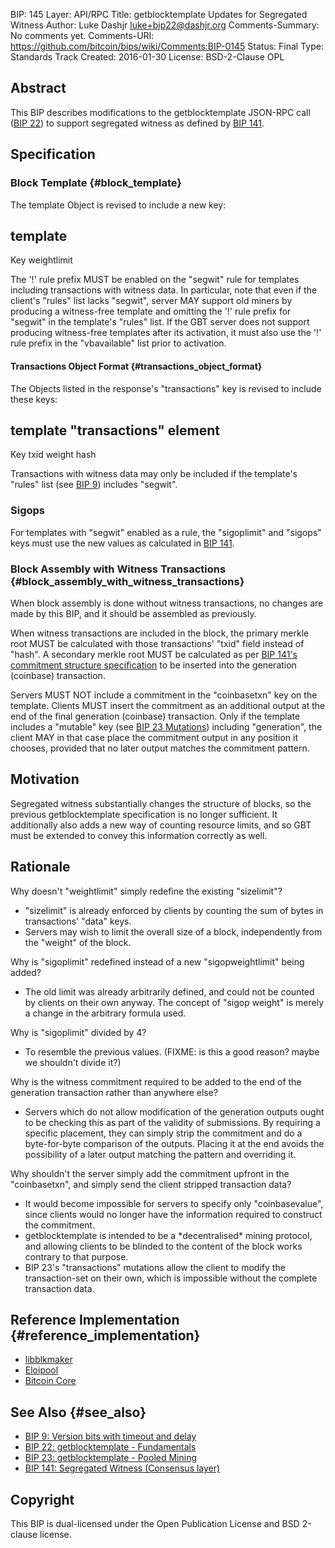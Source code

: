 BIP: 145
Layer: API/RPC
Title: getblocktemplate Updates for Segregated Witness
Author: Luke Dashjr <luke+bip22@dashjr.org>
Comments-Summary: No comments yet.
Comments-URI: https://github.com/bitcoin/bips/wiki/Comments:BIP-0145
Status: Final
Type: Standards Track
Created: 2016-01-30
License: BSD-2-Clause
OPL

## Abstract

This BIP describes modifications to the getblocktemplate JSON-RPC call
([BIP 22](bip-0022.mediawiki "wikilink")) to support segregated witness
as defined by [BIP 141](bip-0141.mediawiki "wikilink").

## Specification

### Block Template {#block_template}

The template Object is revised to include a new key:

template
-------------
Key
weightlimit

The \'!\' rule prefix MUST be enabled on the \"segwit\" rule for
templates including transactions with witness data. In particular, note
that even if the client\'s \"rules\" list lacks \"segwit\", server MAY
support old miners by producing a witness-free template and omitting the
\'!\' rule prefix for \"segwit\" in the template\'s \"rules\" list. If
the GBT server does not support producing witness-free templates after
its activation, it must also use the \'!\' rule prefix in the
\"vbavailable\" list prior to activation.

#### Transactions Object Format {#transactions_object_format}

The Objects listed in the response\'s \"transactions\" key is revised to
include these keys:

template \"transactions\" element
-----------------------------------
Key
txid
weight
hash

Transactions with witness data may only be included if the template\'s
\"rules\" list (see [BIP
9](bip-0009.mediawiki#getblocktemplate_changes "wikilink")) includes
\"segwit\".

### Sigops

For templates with \"segwit\" enabled as a rule, the \"sigoplimit\" and
\"sigops\" keys must use the new values as calculated in [BIP
141](bip-0141.mediawiki#Sigops "wikilink").

### Block Assembly with Witness Transactions {#block_assembly_with_witness_transactions}

When block assembly is done without witness transactions, no changes are
made by this BIP, and it should be assembled as previously.

When witness transactions are included in the block, the primary merkle
root MUST be calculated with those transactions\' \"txid\" field instead
of \"hash\". A secondary merkle root MUST be calculated as per [BIP
141\'s commitment structure
specification](bip-0141.mediawiki#Commitment_structure "wikilink") to be
inserted into the generation (coinbase) transaction.

Servers MUST NOT include a commitment in the \"coinbasetxn\" key on the
template. Clients MUST insert the commitment as an additional output at
the end of the final generation (coinbase) transaction. Only if the
template includes a \"mutable\" key (see [BIP 23
Mutations](bip-0023.mediawiki#Mutations "wikilink")) including
\"generation\", the client MAY in that case place the commitment output
in any position it chooses, provided that no later output matches the
commitment pattern.

## Motivation

Segregated witness substantially changes the structure of blocks, so the
previous getblocktemplate specification is no longer sufficient. It
additionally also adds a new way of counting resource limits, and so GBT
must be extended to convey this information correctly as well.

## Rationale

Why doesn\'t \"weightlimit\" simply redefine the existing \"sizelimit\"?

-   \"sizelimit\" is already enforced by clients by counting the sum of
bytes in transactions\' \"data\" keys.
-   Servers may wish to limit the overall size of a block, independently
from the \"weight\" of the block.

Why is \"sigoplimit\" redefined instead of a new \"sigopweightlimit\"
being added?

-   The old limit was already arbitrarily defined, and could not be
counted by clients on their own anyway. The concept of \"sigop
weight\" is merely a change in the arbitrary formula used.

Why is \"sigoplimit\" divided by 4?

-   To resemble the previous values. (FIXME: is this a good reason?
maybe we shouldn\'t divide it?)

Why is the witness commitment required to be added to the end of the
generation transaction rather than anywhere else?

-   Servers which do not allow modification of the generation outputs
ought to be checking this as part of the validity of submissions. By
requiring a specific placement, they can simply strip the commitment
and do a byte-for-byte comparison of the outputs. Placing it at the
end avoids the possibility of a later output matching the pattern
and overriding it.

Why shouldn\'t the server simply add the commitment upfront in the
\"coinbasetxn\", and simply send the client stripped transaction data?

-   It would become impossible for servers to specify only
\"coinbasevalue\", since clients would no longer have the
information required to construct the commitment.
-   getblocktemplate is intended to be a \*decentralised\* mining
protocol, and allowing clients to be blinded to the content of the
block works contrary to that purpose.
-   BIP 23\'s \"transactions\" mutations allow the client to modify the
transaction-set on their own, which is impossible without the
complete transaction data.

## Reference Implementation {#reference_implementation}

-   [libblkmaker](https://github.com/bitcoin/libblkmaker/tree/segwit)
-   [Eloipool](https://github.com/luke-jr/eloipool/tree/segwit)
-   [Bitcoin Core](https://github.com/bitcoin/bitcoin/pull/7404/files)

## See Also {#see_also}

-   [BIP 9: Version bits with timeout and
delay](bip-0009.mediawiki "wikilink")
-   [BIP 22: getblocktemplate -
Fundamentals](bip-0022.mediawiki "wikilink")
-   [BIP 23: getblocktemplate - Pooled
Mining](bip-0023.mediawiki "wikilink")
-   [BIP 141: Segregated Witness (Consensus
layer)](bip-0141.mediawiki "wikilink")

## Copyright

This BIP is dual-licensed under the Open Publication License and BSD
2-clause license.
